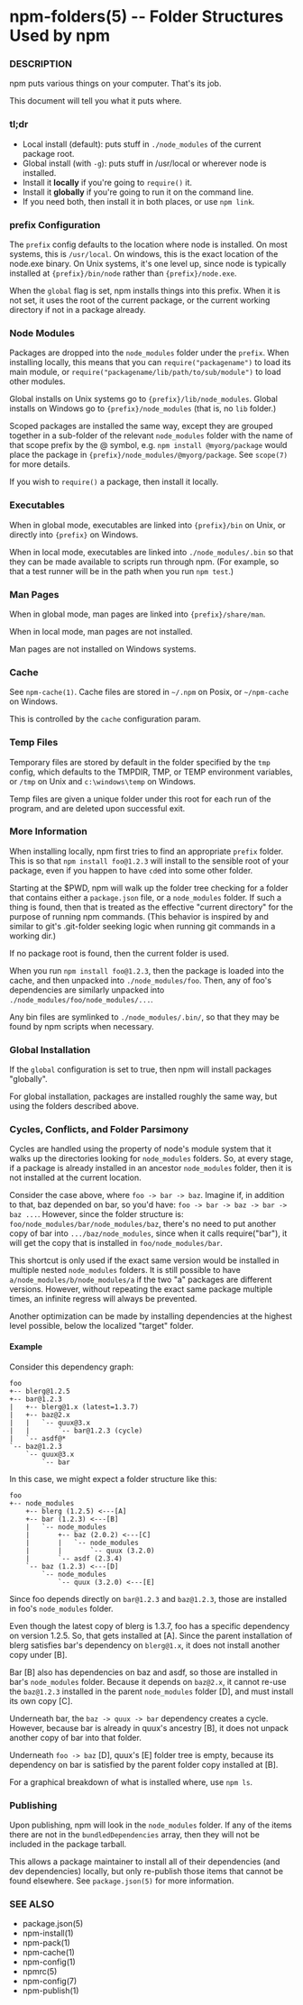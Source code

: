 npm-folders(5) -- Folder Structures Used by npm
===============================================

###  DESCRIPTION

npm puts various things on your computer.  That's its job.

This document will tell you what it puts where.

### tl;dr

* Local install (default): puts stuff in `./node_modules` of the current
  package root.
* Global install (with `-g`): puts stuff in /usr/local or wherever node
  is installed.
* Install it **locally** if you're going to `require()` it.
* Install it **globally** if you're going to run it on the command line.
* If you need both, then install it in both places, or use `npm link`.

### prefix Configuration

The `prefix` config defaults to the location where node is installed.
On most systems, this is `/usr/local`. On windows, this is the exact
location of the node.exe binary.  On Unix systems, it's one level up,
since node is typically installed at `{prefix}/bin/node` rather than
`{prefix}/node.exe`.

When the `global` flag is set, npm installs things into this prefix.
When it is not set, it uses the root of the current package, or the
current working directory if not in a package already.

### Node Modules

Packages are dropped into the `node_modules` folder under the `prefix`.
When installing locally, this means that you can
`require("packagename")` to load its main module, or
`require("packagename/lib/path/to/sub/module")` to load other modules.

Global installs on Unix systems go to `{prefix}/lib/node_modules`.
Global installs on Windows go to `{prefix}/node_modules` (that is, no
`lib` folder.)

Scoped packages are installed the same way, except they are grouped together
in a sub-folder of the relevant `node_modules` folder with the name of that
scope prefix by the @ symbol, e.g. `npm install @myorg/package` would place
the package in `{prefix}/node_modules/@myorg/package`. See `scope(7)` for
more details.

If you wish to `require()` a package, then install it locally.

### Executables

When in global mode, executables are linked into `{prefix}/bin` on Unix,
or directly into `{prefix}` on Windows.

When in local mode, executables are linked into
`./node_modules/.bin` so that they can be made available to scripts run
through npm.  (For example, so that a test runner will be in the path
when you run `npm test`.)

### Man Pages

When in global mode, man pages are linked into `{prefix}/share/man`.

When in local mode, man pages are not installed.

Man pages are not installed on Windows systems.

### Cache

See `npm-cache(1)`.  Cache files are stored in `~/.npm` on Posix, or
`~/npm-cache` on Windows.

This is controlled by the `cache` configuration param.

### Temp Files

Temporary files are stored by default in the folder specified by the
`tmp` config, which defaults to the TMPDIR, TMP, or TEMP environment
variables, or `/tmp` on Unix and `c:\windows\temp` on Windows.

Temp files are given a unique folder under this root for each run of the
program, and are deleted upon successful exit.

###  More Information

When installing locally, npm first tries to find an appropriate
`prefix` folder.  This is so that `npm install foo@1.2.3` will install
to the sensible root of your package, even if you happen to have `cd`ed
into some other folder.

Starting at the $PWD, npm will walk up the folder tree checking for a
folder that contains either a `package.json` file, or a `node_modules`
folder.  If such a thing is found, then that is treated as the effective
"current directory" for the purpose of running npm commands.  (This
behavior is inspired by and similar to git's .git-folder seeking
logic when running git commands in a working dir.)

If no package root is found, then the current folder is used.

When you run `npm install foo@1.2.3`, then the package is loaded into
the cache, and then unpacked into `./node_modules/foo`.  Then, any of
foo's dependencies are similarly unpacked into
`./node_modules/foo/node_modules/...`.

Any bin files are symlinked to `./node_modules/.bin/`, so that they may
be found by npm scripts when necessary.

### Global Installation

If the `global` configuration is set to true, then npm will
install packages "globally".

For global installation, packages are installed roughly the same way,
but using the folders described above.

### Cycles, Conflicts, and Folder Parsimony

Cycles are handled using the property of node's module system that it
walks up the directories looking for `node_modules` folders.  So, at every
stage, if a package is already installed in an ancestor `node_modules`
folder, then it is not installed at the current location.

Consider the case above, where `foo -> bar -> baz`.  Imagine if, in
addition to that, baz depended on bar, so you'd have:
`foo -> bar -> baz -> bar -> baz ...`.  However, since the folder
structure is: `foo/node_modules/bar/node_modules/baz`, there's no need to
put another copy of bar into `.../baz/node_modules`, since when it calls
require("bar"), it will get the copy that is installed in
`foo/node_modules/bar`.

This shortcut is only used if the exact same
version would be installed in multiple nested `node_modules` folders.  It
is still possible to have `a/node_modules/b/node_modules/a` if the two
"a" packages are different versions.  However, without repeating the
exact same package multiple times, an infinite regress will always be
prevented.

Another optimization can be made by installing dependencies at the
highest level possible, below the localized "target" folder.

#### Example

Consider this dependency graph:

    foo
    +-- blerg@1.2.5
    +-- bar@1.2.3
    |   +-- blerg@1.x (latest=1.3.7)
    |   +-- baz@2.x
    |   |   `-- quux@3.x
    |   |       `-- bar@1.2.3 (cycle)
    |   `-- asdf@*
    `-- baz@1.2.3
        `-- quux@3.x
            `-- bar

In this case, we might expect a folder structure like this:

    foo
    +-- node_modules
        +-- blerg (1.2.5) <---[A]
        +-- bar (1.2.3) <---[B]
        |   `-- node_modules
        |       +-- baz (2.0.2) <---[C]
        |       |   `-- node_modules
        |       |       `-- quux (3.2.0)
        |       `-- asdf (2.3.4)
        `-- baz (1.2.3) <---[D]
            `-- node_modules
                `-- quux (3.2.0) <---[E]

Since foo depends directly on `bar@1.2.3` and `baz@1.2.3`, those are
installed in foo's `node_modules` folder.

Even though the latest copy of blerg is 1.3.7, foo has a specific
dependency on version 1.2.5.  So, that gets installed at [A].  Since the
parent installation of blerg satisfies bar's dependency on `blerg@1.x`,
it does not install another copy under [B].

Bar [B] also has dependencies on baz and asdf, so those are installed in
bar's `node_modules` folder.  Because it depends on `baz@2.x`, it cannot
re-use the `baz@1.2.3` installed in the parent `node_modules` folder [D],
and must install its own copy [C].

Underneath bar, the `baz -> quux -> bar` dependency creates a cycle.
However, because bar is already in quux's ancestry [B], it does not
unpack another copy of bar into that folder.

Underneath `foo -> baz` [D], quux's [E] folder tree is empty, because its
dependency on bar is satisfied by the parent folder copy installed at [B].

For a graphical breakdown of what is installed where, use `npm ls`.

### Publishing

Upon publishing, npm will look in the `node_modules` folder.  If any of
the items there are not in the `bundledDependencies` array, then they will
not be included in the package tarball.

This allows a package maintainer to install all of their dependencies
(and dev dependencies) locally, but only re-publish those items that
cannot be found elsewhere.  See `package.json(5)` for more information.

###  SEE ALSO

* package.json(5)
* npm-install(1)
* npm-pack(1)
* npm-cache(1)
* npm-config(1)
* npmrc(5)
* npm-config(7)
* npm-publish(1)
